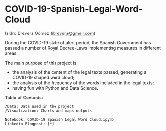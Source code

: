 # COVID-19-Spanish-Legal-Word-Cloud

Isidro Brevers Gómez (ibrevers@gmail.com)

During the COVID-19 state of alert period, the Spanish Government has passed a number of Royal Decree-Laws implementing measures in different areas.

The main purpose of this project is:

- the analysis of the content of the legal texts passed, generating a COVID-19 shaped word cloud;
- the analysis of the frequency of the words included in the legal texts;
- having fun with Python and Data Science.

Table of Contents:

    /Data: Data used in the project
    /Visualization: Charts and maps outputs
    
    Notebook: COVID-19 Spanish Legal Word Cloud.ipynb
    Linkedin Blogpost: [*]
